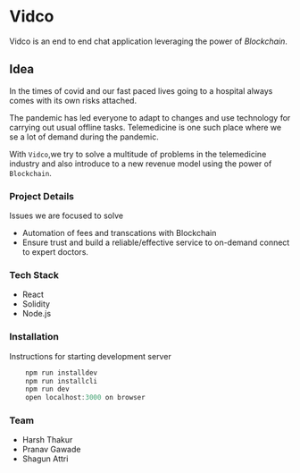 # Vidco

Vidco is an end to end chat application leveraging the power of _Blockchain_.

## Idea
In the times of covid and our fast paced lives going to a hospital always comes with its own risks attached.

The pandemic has led everyone to adapt to changes and use technology for carrying out usual offline tasks.
Telemedicine is one such place where we se a lot of demand during the pandemic.

With `Vidco`,we try to solve a multitude of problems in the telemedicine industry and also introduce to a new revenue model using the power of `Blockchain`.

### Project Details

Issues we are focused to solve

- Automation of fees and transcations with Blockchain
- Ensure trust and build a reliable/effective service to on-demand connect to expert doctors.

### Tech Stack

- React
- Solidity
- Node.js

### Installation

Instructions for starting development server

```javascript
    npm run installdev
    npm run installcli
    npm run dev
    open localhost:3000 on browser
```

### Team

- Harsh Thakur
- Pranav Gawade
- Shagun Attri
